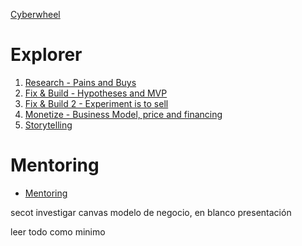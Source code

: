 [Cyberwheel](../README.md)

# Explorer
1. [Research - Pains and Buys](1_pains_and_buys.md)
2. [Fix & Build - Hypotheses and MVP](2_hypotheses_and_mvp.md)
3. [Fix & Build 2 - Experiment is to sell](3_experiment_is_sell.md)
4. [Monetize - Business Model, price and financing](4_monetize.md)
5. [Storytelling](5_storytelling.md)

# Mentoring
- [Mentoring](./mentoring/README.md)

secot investigar
canvas modelo de negocio, en blanco
presentación

leer todo como minimo


